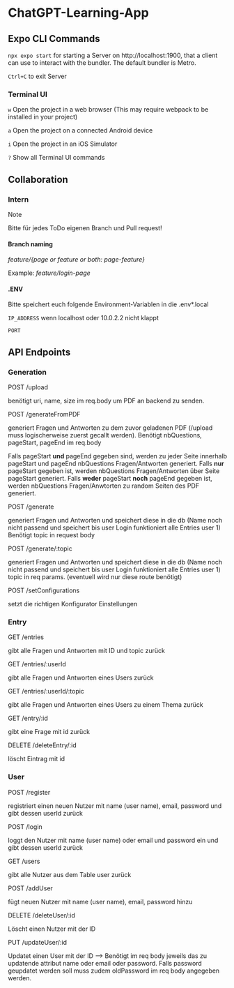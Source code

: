 # ChatGPT-Learning-App

## Expo CLI Commands
`npx expo start` for starting a Server on http://localhost:1900, that a client can use to interact with the bundler. The default bundler is Metro.

`Ctrl+C` to exit Server

### Terminal UI
`w` Open the project in a web browser (This may require webpack to be installed in your project)

`a` Open the project on a connected Android device

`i` Open the project in an iOS Simulator

`?` Show all Terminal UI commands

## Collaboration
### Intern
> [!NOTE]
> Bitte für jedes ToDo eigenen Branch und Pull request!

#### Branch naming
_feature/{page or feature or both: page-feature}_

Example: _feature/login-page_

#### .ENV
Bitte speichert euch folgende Environment-Variablen in die .env*.local

`IP_ADDRESS` wenn localhost oder 10.0.2.2 nicht klappt

`PORT`

## API Endpoints

### Generation

POST /upload 

benötigt uri, name, size im req.body um PDF an backend zu senden.

POST /generateFromPDF 

generiert Fragen und Antworten zu dem zuvor geladenen PDF (/upload muss logischerweise zuerst gecallt werden).
Benötigt nbQuestions, pageStart, pageEnd im req.body

Falls pageStart **und** pageEnd gegeben sind, werden zu jeder Seite innerhalb pageStart und pageEnd nbQuestions Fragen/Antworten generiert.
Falls **nur** pageStart gegeben ist, werden nbQuestions Fragen/Antworten über Seite pageStart generiert.
Falls **weder** pageStart **noch** pageEnd gegeben ist, werden nbQuestions Fragen/Anwtorten zu random Seiten des PDF generiert.

POST /generate

generiert Fragen und Antworten und speichert diese in die db (Name noch nicht passend und speichert bis user Login funktioniert alle Entries user 1)
Benötigt topic in request body

POST /generate/:topic

generiert Fragen und Antworten und speichert diese in die db (Name noch nicht passend und speichert bis user Login funktioniert alle Entries user 1)
topic in req params. (eventuell wird nur diese route benötigt)

POST /setConfigurations

setzt die richtigen Konfigurator Einstellungen


### Entry

GET /entries

gibt alle Fragen und Antworten mit ID und topic zurück

GET /entries/:userId

gibt alle Fragen und Antworten eines Users zurück

GET /entries/:userId/:topic

gibt alle Fragen und Antworten eines Users zu einem Thema zurück

GET /entry/:id

gibt eine Frage mit id zurück

DELETE /deleteEntry/:id

löscht Eintrag mit id

### User

POST /register

registriert einen neuen Nutzer mit name (user name), email, password und gibt dessen userId zurück

POST /login 

loggt den Nutzer mit name (user name) oder email und password ein und gibt dessen userId zurück

GET /users 

gibt alle Nutzer aus dem Table user zurück

POST /addUser 

fügt neuen Nutzer mit name (user name), email, password hinzu

DELETE /deleteUser/:id

Löscht einen Nutzer mit der ID

PUT /updateUser/:id

Updatet einen User mit der ID --> Benötigt im req body jeweils das zu updatende attribut name oder email oder password. Falls password geupdatet werden soll muss zudem oldPassword im req body angegeben werden. 
